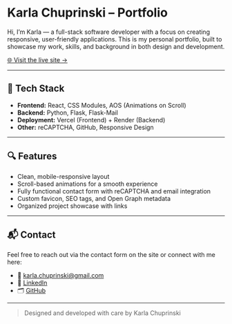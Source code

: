 
# Karla Chuprinski – Portfolio

Hi, I’m Karla — a full-stack software developer with a focus on creating responsive, user-friendly applications. This is my personal portfolio, built to showcase my work, skills, and background in both design and development.

[🌐 Visit the live site →](https://karlachuprinski.com) 

---

## 🧰 Tech Stack

- **Frontend:** React, CSS Modules, AOS (Animations on Scroll)
- **Backend:** Python, Flask, Flask-Mail
- **Deployment:** Vercel (Frontend) + Render (Backend)
- **Other:** reCAPTCHA, GitHub, Responsive Design

---

## 🔍 Features

- Clean, mobile-responsive layout
- Scroll-based animations for a smooth experience
- Fully functional contact form with reCAPTCHA and email integration
- Custom favicon, SEO tags, and Open Graph metadata
- Organized project showcase with links

---

## 📬 Contact

Feel free to reach out via the contact form on the site or connect with me here:

* 📧 [karla.chuprinski@gmail.com](mailto:karlachuprinski@gmail.com)
* 💼 [LinkedIn](https://www.linkedin.com/in/karlachuprinski)
* 🗂 [GitHub](https://github.com/kachup1)

---

> Designed and developed with care by Karla Chuprinski

